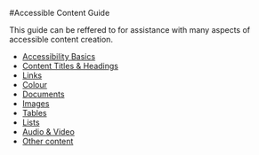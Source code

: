 #Accessible Content Guide

This guide can be reffered to for assistance with many aspects of accessible content creation. 

 * [Accessibility Basics](/AccessibilityBasics.md)
 * [Content Titles & Headings](accessibility-guide/content-titles-and-headings.md)
 * [Links](accessibility-guide/links.md)
 * [Colour](accessibility-guide/colour.md)
 * [Documents](accessibility-guide/documents.md)
 * [Images](accessibility-guide/images.md)
 * [Tables](accessibility-guide/tables.md)
 * [Lists](accessibility-guide/lists.md)
 * [Audio & Video](accessibility-guide/audio-video.md)
 * [Other content](accessibility-guide/other-accessible-content.md)
